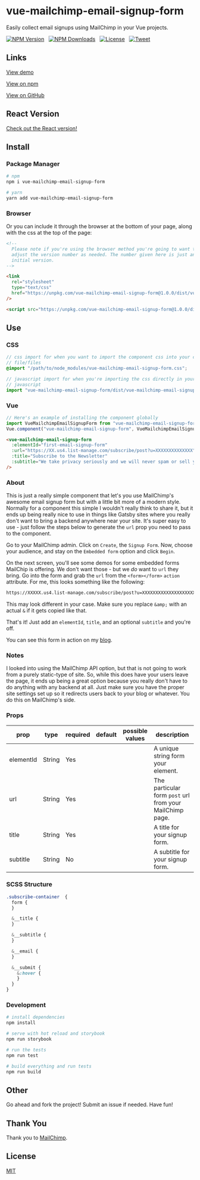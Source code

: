 # vue-mailchimp-email-signup-form

Easily collect email signups using MailChimp in your Vue projects.

<p align="left">
  <a href="https://www.npmjs.com/package/vue-mailchimp-email-signup-form"><img src="https://img.shields.io/npm/v/vue-mailchimp-email-signup-form.svg" alt="NPM Version"></a> &nbsp;
  <a href="https://www.npmjs.com/package/vue-mailchimp-email-signup-form"><img src="https://img.shields.io/npm/dm/vue-mailchimp-email-signup-form.svg" alt="NPM Downloads"></a> &nbsp;
  <a href="http://opensource.org/licenses/MIT"><img src="https://img.shields.io/badge/license-MIT-blue.svg" alt="License"></a> &nbsp;
  <a href="https://twitter.com/intent/tweet?url=https%3A%2F%2Fgithub.com%2Fjohndatserakis%2Freact-mailchimp-email-signup-form&text=Check%20out%20react-mailchimp-email-signup-form%20on%20GitHub&via=johndatserakis"><img src="https://img.shields.io/twitter/url/https/github.com/johndatserakis/vue-mailchimp-email-signup-form.svg?style=social" alt="Tweet"></a>
</p>

## Links

[View demo](https://johndatserakis.github.io/vue-mailchimp-email-signup-form/)

[View on npm](https://www.npmjs.com/package/vue-mailchimp-email-signup-form)

[View on GitHub](https://github.com/johndatserakis/vue-mailchimp-email-signup-form)

## React Version

[Check out the React version!](https://github.com/johndatserakis/react-mailchimp-email-signup-form)

## Install

### Package Manager

```bash
# npm
npm i vue-mailchimp-email-signup-form

# yarn
yarn add vue-mailchimp-email-signup-form
```

### Browser

Or you can include it through the browser at the bottom of your page, along with the css at the top of the page:

```html
<!--
  Please note if you're using the browser method you're going to want to
  adjust the version number as needed. The number given here is just an
  initial version.
-->

<link
  rel="stylesheet"
  type="text/css"
  href="https://unpkg.com/vue-mailchimp-email-signup-form@1.0.0/dist/vue-mailchimp-email-signup-form.css"
/>

<script src="https://unpkg.com/vue-mailchimp-email-signup-form@1.0.0/dist/vue-mailchimp-email-signup-form.js"></script>
```

## Use

### CSS

```scss
// css import for when you want to import the component css into your css
// file/files
@import "/path/to/node_modules/vue-mailchimp-email-signup-form.css";
```

```javascript
// javascript import for when you're importing the css directly in your
// javascript
import "vue-mailchimp-email-signup-form/dist/vue-mailchimp-email-signup-form.css";
```

### Vue

```javascript
// Here's an example of installing the component globally
import VueMailchimpEmailSignupForm from "vue-mailchimp-email-signup-form";
Vue.component("vue-mailchimp-email-signup-form", VueMailchimpEmailSignupForm);
```

```html
<vue-mailchimp-email-signup-form
  :elementId="first-email-signup-form"
  :url="https://XX.us4.list-manage.com/subscribe/post?u=XXXXXXXXXXXXXX"
  :title="Subscribe to the Newsletter"
  :subtitle="We take privacy seriously and we will never spam or sell your information."
/>
```

### About

This is just a really simple component that let's you use MailChimp's awesome email signup form but with a little bit more of a modern style. Normally for a component this simple I wouldn't really think to share it, but it ends up being really nice to use in things like Gatsby sites where you really don't want to bring a backend anywhere near your site. It's super easy to use - just follow the steps below to generate the `url` prop you need to pass to the component.

Go to your MailChimp admin. Click on `Create`, the `Signup Form`. Now, choose your audience, and stay on the `Embedded form` option and click `Begin`.

On the next screen, you'll see some demos for some embedded forms MailChip is offering. We don't want those - but we *do* want to `url` they bring. Go into the form and grab the `url` from the `<form></form>` `action` attribute. For me, this looks something like the following:

```bash
https://XXXXX.us4.list-manage.com/subscribe/post?u=XXXXXXXXXXXXXXXXXXXXXXXX&id=XXXXXXXXXX
```

This may look different in your case. Make sure you replace `&amp;` with an actual `&` if it gets copied like that.

That's it! Just add an `elementId`, `title`, and an optional `subtitle` and you're off.

You can see this form in action on my [blog](https://blog.johndatserakis.com/).

### Notes

I looked into using the MailChimp API option, but that is not going to work from a purely static-type of site. So, while this does have your users leave the page, it ends up being a great option because you really don't have to do anything with any backend at all. Just make sure you have the proper site settings set up so it redirects users back to your blog or whatever. You do this on MailChimp's side.

### Props

| prop      | type   | required | default | possible values | description                        |
|-----------|--------|----------|---------|-----------------|------------------------------------|
| elementId | String | Yes      |         |                 | A unique string form your element. |
| url       | String | Yes      |         |                 | The particular form `post` url from your MailChimp page. |
| title     | String | Yes      |         |                 | A title for your signup form.      |
| subtitle  | String | No       |         |                 | A subtitle for your signup form.   |

### SCSS Structure

```scss
.subscribe-container  {
  form {
  }

  &__title {
  }

  &__subtitle {
  }

  &__email {
  }

  &__submit {
    &:hover {
    }
  }
}
```

### Development

```bash
# install dependencies
npm install

# serve with hot reload and storybook
npm run storybook

# run the tests
npm run test

# build everything and run tests
npm run build
```

## Other

Go ahead and fork the project! Submit an issue if needed. Have fun!

## Thank You

Thank you to [MailChimp](https://mailchimp.com/).

## License

[MIT](http://opensource.org/licenses/MIT)
